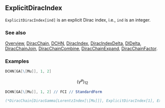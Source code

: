 ## ExplicitDiracIndex

`ExplicitDiracIndex[ind]` is an explicit Dirac index, i.e., `ind` is an integer.

### See also

[Overview](Extra/FeynCalc.md), [DiracChain](DiracChain.md), [DCHN](DCHN.md), [DiracIndex](DiracIndex.md), [DiracIndexDelta](DiracIndexDelta.md), [DIDelta](DIDelta.md), [DiracChainJoin](DiracChainJoin.md), [DiracChainCombine](DiracChainCombine.md), [DiracChainExpand](DiracChainExpand.md), [DiracChainFactor](DiracChainFactor.md).

### Examples

```mathematica
DCHN[GA[\[Mu]], 1, 2]
```

$$\left(\bar{\gamma }^{\mu }\right){}_{12}$$

```mathematica
DCHN[GA[\[Mu]], 1, 2] // FCI // StandardForm

(*DiracChain[DiracGamma[LorentzIndex[\[Mu]]], ExplicitDiracIndex[1], ExplicitDiracIndex[2]]*)
```